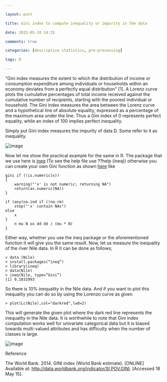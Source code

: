 ```yaml
---

layout: post

title: Gini index to compute inequality or impurity in the data

date: 2015-05-18 14:25

comments: true

categories: [descriptive statistics, pre-processing]

tags: R

---
```


"Gini index measures the extent to which the distribution of income or consumption expenditure among individuals or households within an economy deviates from a perfectly equal distribution" [1]. A Lorenz curve plots the cumulative percentages of total income received against the cumulative number of recipients, starting with the poorest individual or household. The Gini index measures the area between the Lorenz curve and a hypothetical line of absolute equality, expressed as a percentage of the maximum area under the line. Thus a Gini index of 0 represents perfect equality, while an index of 100 implies perfect inequality.

Simply put Gini index measures the impurity of data D. Some refer to it as inequality. 

![image](https://duttashi.github.io/images/gini_formula.jpg)

Now let me show the practical example for the same in R. The package that we use here is <a href="http://cran.r-project.org/web/packages/ineq/ineq.pdf">ineq</a> (To see the help file use ??help (ineq)) otherwise you can create your own Gini function as shown <a href="http://r.789695.n4.nabble.com/Function-Gini-or-Ineq-td2525852.html">here</a> like

	gini if (!is.numeric(x)) 
	{
		warning("'x' is not numeric; returning NA")
		return(as.numeric(NA))
	}
	
	if (any(na.ind if (!na.rm)
		stop("'x' contain NAs")
	else
		x 
	}
		n mu N ox dd dd / (mu * N)
	}

Either way, whether you use the ineq package or the aforementioned function it will give you the same result. Now, let us measure the inequality of the river Nile data. In R it can be done as follows;

	> data (Nile)
	> install.packages(“ineq”)
	> library(ineq)
	> data(Nile)
	> ineq(Nile, type=”Gini”)
	[1] 0.1031993

So there is 10% inequality in the Nile data. And if you want to plot this inequality you can do so by using the Lorenzo curve as given

	> plot(Lc(Nile),col="darkred",lwd=2)
	
This will generate the given plot where the dark red line represents the inequality in the Nile data. It is worthwhile to note that Gini index computation works well for univariate categorical data but it is biased towards multi-valued attributes and has difficulty when the number of classes is large.

![image](https://duttashi.github.io/images/rplot01.png)

Reference

The World Bank. 2014. GINI index (World Bank estimate). [ONLINE] Available at: http://data.worldbank.org/indicator/SI.POV.GINI. [Accessed 18 May 15].

